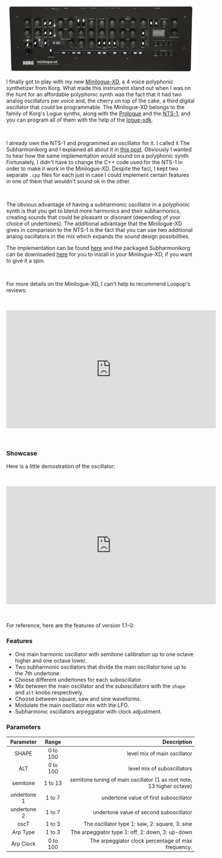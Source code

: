 <!--
.. title: Minilogue-XD Subharmonikorg
.. slug: minilogue-xd-subharmonikorg
.. date: 2021-04-26 22:16:49 UTC-05:00
.. tags: Minilogue-XD, korg, logue sdk, synths
.. category: music programming
.. link: 
.. description: 
.. type: text
-->

![](/images/minilogue-xd-module.jpeg#centerme)


I finally got to play with my new [Minilogue-XD](https://www.korg.com/us/products/synthesizers/minilogue_xd_module/), a 
4 voice polyphonic synthetizer from Korg. What made this instrument stand out when I was on the hunt for an affordable 
polyphonic synth was the fact that it had two analog oscillators per voice and, the cherry on top of the cake, a third 
digital oscillator that could be programmable. The Minilogue-XD belongs to the family of Korg's Logue synths, along with 
the [Prologue](https://www.korg.com/us/products/synthesizers/prologue/) and the [NTS-1](https://www.korg.com/us/products/synthesizers/prologue/),
and you can program all of them with the help of the [logue-sdk](https://korginc.github.io/logue-sdk/).

&nbsp;

I already own the NTS-1 and programmed an oscillator for it. I called it The Subharmonikorg and I explained all about
it in [this post](/posts/subharmonikorg-subharmonic-oscillators-for-the-korg-nts-1). Obviously I wanted to hear how 
the same implementation would sound on a polyphonic synth. Fortunately, I didn't have to change the C++ code used for 
the NTS-1 in order to make it work in the Minilogue-XD. Despite the fact, I kept two separate `.cpp` files for each just 
in case I could implement certain features in one of them that wouldn't sound ok in the other.

&nbsp;

The obvious advantage of having a subharmonic oscillator in a polyphonic synth is that you get to blend more harmonics
and their subharmonics, creating sounds that could be pleasant or disonant (depending of your choice of undertones). The 
additional advantage that the Minilogue-XD gives in comparison to the NTS-1 is the fact that you can use two additional 
analog oscillators in the mix which expands the sound design possibilities. 

The implementation can be found [here](https://github.com/leandrob13/logue-hub/tree/master/src/minilogue-xd/osc/subh) and 
the packaged Subharmonikorg can be downloaded [here](https://github.com/leandrob13/logue-hub/blob/master/oscillators/minilogue-xd/subharmonikorgv1.1.mnlgxdunit) 
for you to install in your Minilogue-XD, if you want to give it a spin.

&nbsp;

For more details on the Minilogue-XD, I can't help to recommend Loopop's reviews:

&nbsp;

<iframe width="560" height="315" src="https://www.youtube.com/embed/Jk_0iMXm5BU" title="YouTube video player" frameborder="0" allow="accelerometer; autoplay; clipboard-write; encrypted-media; gyroscope; picture-in-picture" allowfullscreen></iframe>

&nbsp;

### Showcase

Here is a little demostration of the oscillator:

&nbsp;

<iframe width="560" height="315" src="https://www.youtube.com/embed/MKZg9NXOtcg" title="YouTube video player" frameborder="0" allow="accelerometer; autoplay; clipboard-write; encrypted-media; gyroscope; picture-in-picture" allowfullscreen></iframe>

&nbsp;

For reference, here are the features of version 1.1-0:

### Features

- One main harmonic oscillator with semitone calibration up to one octave higher and one octave lower.
- Two subharmonic oscillators that divide the main oscillator tone up to the 7th undertone.
- Choose different undertones for each suboscillator.
- Mix between the main oscillator and the suboscillators with the `shape` and `alt` knobs respectively.
- Choose between square, saw and sine waveforms.
- Modulate the main oscillator mix with the LFO.
- Subharmonic oscillators arpeggiator with clock adjustment.

### Parameters

| Parameter      | Range        | Description                                                            |
| :------------: | :----------: | ---------------------------------------------------------------------: |
| SHAPE          | 0 to 100     |level mix of main oscillator                                            |
| ALT            | 0 to 100     |level mix of suboscillators                                             |
| semitone       | 1 to 13      |semitone tuning of main oscillator (1 as root note, 13 higher octave)   |
| undertone 1    | 1 to 7       |undertone value of first suboscillator                                  |
| undertone 2    | 1 to 7       |undertone value of second suboscillator                                 |
| oscT           | 1 to  3      |The oscillator type 1: saw, 2: square, 3: sine                          |
| Arp Type       | 1 to  3      |The arpeggiator type 1: off, 2: down, 3: up-down                        |
| Arp Clock      | 0 to  100    |The arpeggiator clock percentage of max frequency.                      |

&nbsp;
